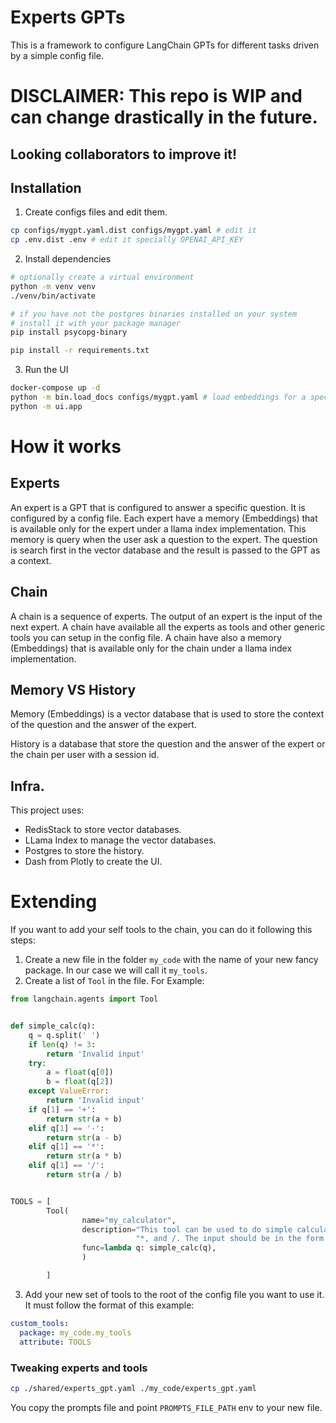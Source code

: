 # Experts GPTs

This is a framework to configure LangChain GPTs for different tasks driven by a simple config file.

# DISCLAIMER: This repo is WIP and can change drastically in the future.

## Looking collaborators to improve it!

## Installation

1. Create configs files and edit them.

```bash
cp configs/mygpt.yaml.dist configs/mygpt.yaml # edit it
cp .env.dist .env # edit it specially OPENAI_API_KEY
```

2. Install dependencies

```bash
# optionally create a virtual environment
python -m venv venv
./venv/bin/activate

# if you have not the postgres binaries installed on your system
# install it with your package manager
pip install psycopg-binary

pip install -r requirements.txt
```

3. Run the UI

```bash
docker-compose up -d
python -m bin.load_docs configs/mygpt.yaml # load embeddings for a specific config
python -m ui.app
```

# How it works

## Experts

An expert is a GPT that is configured to answer a specific question. It is configured by a config file.
Each expert have a memory (Embeddings) that is available only for the expert under a llama index implementation.
This memory is query when the user ask a question to the expert.
The question is search first in the vector database and the result is passed to the GPT as a context.

## Chain

A chain is a sequence of experts. The output of an expert is the input of the next expert.
A chain have available all the experts as tools and other generic tools you can setup in the config file.
A chain have also a memory (Embeddings) that is available only for the chain under a llama index implementation.

## Memory VS History

Memory (Embeddings) is a vector database that is used to store the context of the question and the answer of the expert.

History is a database that store the question and the answer of the expert or the chain per user with a session id.

## Infra.

This project uses:

- RedisStack to store vector databases.
- LLama Index to manage the vector databases.
- Postgres to store the history.
- Dash from Plotly to create the UI.

# Extending

If you want to add your self tools to the chain, you can do it following this steps:

1. Create a new file in the folder `my_code` with the name of your new fancy package. In our case we will call it `my_tools`.
2. Create a list of `Tool` in the file. For Example:

```python
from langchain.agents import Tool


def simple_calc(q):
    q = q.split(' ')
    if len(q) != 3:
        return 'Invalid input'
    try:
        a = float(q[0])
        b = float(q[2])
    except ValueError:
        return 'Invalid input'
    if q[1] == '+':
        return str(a + b)
    elif q[1] == '-':
        return str(a - b)
    elif q[1] == '*':
        return str(a * b)
    elif q[1] == '/':
        return str(a / b)


TOOLS = [
        Tool(
                name="my_calculator",
                description="This tool can be used to do simple calculations. The only supported operations are +, -, "
                            "*, and /. The input should be in the form of 'a + b', where a and b are numbers.",
                func=lambda q: simple_calc(q),
                )

        ]

```

3. Add your new set of tools to the root of the config file you want to use it. It must follow the format of this example:

```yaml
custom_tools:
  package: my_code.my_tools
  attribute: TOOLS
```

### Tweaking experts and tools

```bash
cp ./shared/experts_gpt.yaml ./my_code/experts_gpt.yaml
```

You copy the prompts file and point `PROMPTS_FILE_PATH` env to your new file.
